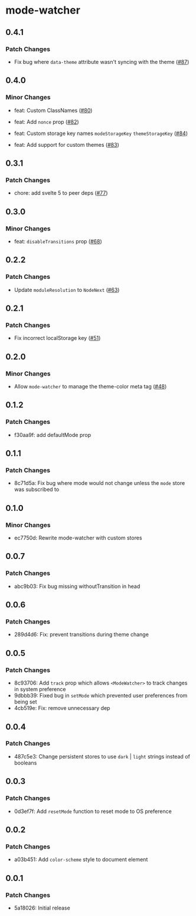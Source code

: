 # mode-watcher

## 0.4.1

### Patch Changes

-   Fix bug where `data-theme` attribute wasn't syncing with the theme ([#87](https://github.com/svecosystem/mode-watcher/pull/87))

## 0.4.0

### Minor Changes

-   feat: Custom ClassNames ([#80](https://github.com/svecosystem/mode-watcher/pull/80))

-   feat: Add `nonce` prop ([#82](https://github.com/svecosystem/mode-watcher/pull/82))

-   feat: Custom storage key names `modeStorageKey` `themeStorageKey` ([#84](https://github.com/svecosystem/mode-watcher/pull/84))

-   feat: Add support for custom themes ([#83](https://github.com/svecosystem/mode-watcher/pull/83))

## 0.3.1

### Patch Changes

-   chore: add svelte 5 to peer deps ([#77](https://github.com/svecosystem/mode-watcher/pull/77))

## 0.3.0

### Minor Changes

-   feat: `disableTransitions` prop ([#68](https://github.com/svecosystem/mode-watcher/pull/68))

## 0.2.2

### Patch Changes

-   Update `moduleResolution` to `NodeNext` ([#63](https://github.com/svecosystem/mode-watcher/pull/63))

## 0.2.1

### Patch Changes

-   Fix incorrect localStorage key ([#51](https://github.com/svecosystem/mode-watcher/pull/51))

## 0.2.0

### Minor Changes

-   Allow `mode-watcher` to manage the theme-color meta tag ([#48](https://github.com/svecosystem/mode-watcher/pull/48))

## 0.1.2

### Patch Changes

-   f30aa9f: add defaultMode prop

## 0.1.1

### Patch Changes

-   8c71d5a: Fix bug where mode would not change unless the `mode` store was subscribed to

## 0.1.0

### Minor Changes

-   ec7750d: Rewrite mode-watcher with custom stores

## 0.0.7

### Patch Changes

-   abc9b03: Fix bug missing withoutTransition in head

## 0.0.6

### Patch Changes

-   289d4d6: Fix: prevent transitions during theme change

## 0.0.5

### Patch Changes

-   8c93706: Add `track` prop which allows `<ModeWatcher>` to track changes in system preference
-   9dbbb39: Fixed bug in `setMode` which prevented user preferences from being set
-   4cb519e: Fix: remove unnecessary dep

## 0.0.4

### Patch Changes

-   487c5e3: Change persistent stores to use `dark` | `light` strings instead of booleans

## 0.0.3

### Patch Changes

-   0d3ef7f: Add `resetMode` function to reset mode to OS preference

## 0.0.2

### Patch Changes

-   a03b451: Add `color-scheme` style to document element

## 0.0.1

### Patch Changes

-   5a18026: Initial release
